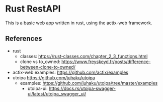 # Rust RestAPI

This is a basic web app written in rust, using the actix-web framework.

## References

* rust
  * classes: <https://rust-classes.com/chapter_2_3_functions.html>
  * clone vs to_owned: <https://www.freyskeyd.fr/posts/difference-between-clone-to-owned/>
* actix-web examples: <https://github.com/actix/examples>
* utoipa <https://github.com/juhaku/utoipa>
    * examples: <https://github.com/juhaku/utoipa/tree/master/examples>
      * utoipa-ui: <https://docs.rs/utoipa-swagger-ui/latest/utoipa_swagger_ui/>
